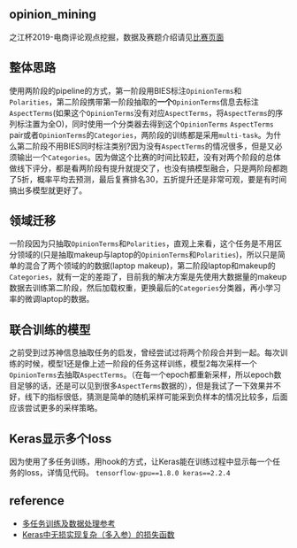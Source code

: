 ## opinion_mining
之江杯2019-电商评论观点挖掘，数据及赛题介绍请见[比赛页面](https://zhejianglab.aliyun.com/entrance/231731/information)

## 整体思路
使用两阶段的pipeline的方式，第一阶段用BIES标注`OpinionTerms`和`Polarities`，第二阶段携带第一阶段抽取的**一个**`OpinionTerms`信息去标注`AspectTerms`(如果这个`OpinionTerms`没有对应`AspectTerms`，将`AspectTerms`的序列标注置为全O)，同时使用一个分类器去得到这个`OpinionTerms` `AspectTerms` pair或者`OpinionTerms`的`Categories`，两阶段的训练都是采用`multi-task`。为什么第二阶段不用BIES同时标注类别?因为没有`AspectTerms`的情况很多，但是又必须输出一个`Categories`。因为做这个比赛的时间比较赶，没有对两个阶段的总体做线下评分，都是看两阶段有提升就提交了，也没有搞模型融合，只是两阶段都跑了5折，概率平均去预测，最后复赛排名30，五折提升还是非常可观，要是有时间搞出多模型就更好了。

## 领域迁移
一阶段因为只抽取`OpinionTerms`和`Polarities`，直观上来看，这个任务是不用区分领域的(只是抽取makeup与laptop的`OpinionTerms`和`Polarities`)，所以只是简单的混合了两个领域的的数据(laptop makeup)，第二阶段laptop和makeup的`Categories`，就有一定的差距了，目前我的解决方案是先使用大数据量的makeup数据去训练第二阶段，然后加载权重，更换最后的`Categories`分类器，再小学习率的微调laptop的数据。

## 联合训练的模型
之前受到过苏神信息抽取任务的启发，曾经尝试过将两个阶段合并到一起。每次训练的时候，模型1还是像上述一阶段的任务这样训练，模型2每次采样一个`OpinionTerms`去抽取`AspectTerms`。（在每一个epoch都重新采样，所以epoch数目足够的话，还是可以见到很多`AspectTerms`数据的），但是我试了一下效果并不好，线下的指标很低，猜测是简单的随机采样可能采到负样本的情况比较多，后面应该尝试更多的采样策略。

## Keras显示多个loss
因为使用了多任务训练，用hook的方式，让Keras能在训练过程中显示每一个任务的loss，详情见代码。
`tensorflow-gpu==1.8.0 keras==2.2.4`

## reference
- [多任务训练及数据处理参考](https://github.com/EliasCai/viewpoint-mining)
- [Keras中无损实现复杂（多入参）的损失函数](https://zhuanlan.zhihu.com/p/54024591)
